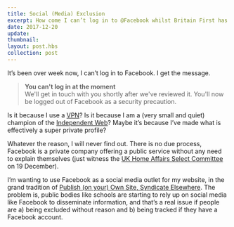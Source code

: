 ```yaml
---
title: Social (Media) Exclusion
excerpt: How come I can’t log in to @Facebook whilst Britain First has 1.5 million Facebook followers?
date: 2017-12-20
update: 
thumbnail: 
layout: post.hbs
collection: post
---
```


It’s been over week now, I can’t log in to Facebook. I get the message. 

> **You can't log in at the moment**  
> We'll get in touch with you shortly after we've reviewed it. You'll now be logged out of Facebook as a security precaution. 

Is it because I use a [VPN](https://en.wikipedia.org/wiki/Virtual_private_network)? Is it because I am a (very small and quiet) champion of the [Independent Web](https://indieweb.org/)? Maybe it’s because I’ve made what is effectively a super private profile?

Whatever the reason, I will never find out. There is no due process, Facebook is a private company offering a public service without any need to explain themselves (just witness the [UK Home Affairs Select Committee](http://www.parliamentlive.tv/Event/Index/724c4747-4c0e-4f98-bc89-60124dd31e87) on 19 December).

I’m wanting to use Facebook as a social media outlet for my website, in the grand tradition of [Publish (on your) Own Site, Syndicate Elsewhere](https://indieweb.org/POSSE). The problem is, public bodies like schools are starting to rely up on social media like Facebook to disseminate information, and that’s a real issue if people are a) being excluded without reason and b) being tracked if they have a Facebook account. 